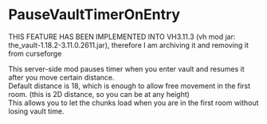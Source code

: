 # PauseVaultTimerOnEntry
THIS FEATURE HAS BEEN IMPLEMENTED INTO VH3.11.3 (vh mod jar: the_vault-1.18.2-3.11.0.2611.jar), therefore I am archiving it and removing it from curseforge

This server-side mod pauses timer when you enter vault and resumes it after you move certain distance.<br>
Default distance is 18, which is enough to allow free movement in the first room. (this is 2D distance, so you can be at any height)<br>
This allows you to let the chunks load when you are in the first room without losing vault time.
